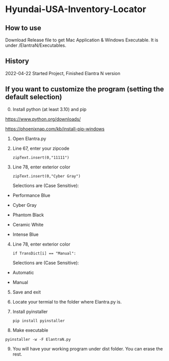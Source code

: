 # Hyundai-USA-Inventory-Locator

How to use
-------------

Download Release file to get Mac Application & Windows Executable. It is under /ElantraN/Executables.

History
-------------

2022-04-22 Started Project, Finished Elantra N version

## If you want to customize the program (setting the default selection)

0. Install python (at least 3.10) and pip

https://www.python.org/downloads/

https://phoenixnap.com/kb/install-pip-windows

1. Open Elantra.py

2. Line 67, enter your zipcode
   
   ```
   zipText.insert(0,"11111")
   ```

3. Line 78, enter exterior color
   
   ```
   zipText.insert(0,"Cyber Gray")
   ```
   
   Selections are (Case Sensitive):
* Performance Blue

* Cyber Gray

* Phantom Black

* Ceramic White

* Intense Blue
4. Line 78, enter exterior color
   
   ```
   if TransDict[i] == "Manual":
   ```
   
   Selections are (Case Sensitive):
* Automatic

* Manual
5. Save and exit

6. Locate your termial to the folder where Elantra.py is.

7. Install pyinstaller
   
   ```
   pip install pyinstaller
   ```

8. Make executable

```
pyinstaller -w -F ElantraN.py
```

9. You will have your working program under dist folder. You can erase the rest.
